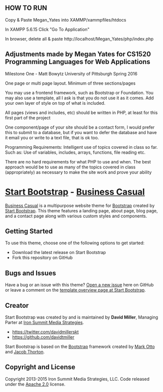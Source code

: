 ## HOW TO RUN

Copy & Paste Megan_Yates into XAMMP/xammpfiles/htdocs

In XAMPP 5.6.15 Click "Go To Application"

In browser, delete all & paste http://localhost/Megan_Yates/php/index.php


## Adjustments made by Megan Yates for CS1520 Programming Languages for Web Applications

Milestone One - Matt Bowytz University of Pittsburgh Spring 2016

One page or multi page layout. Minimum of three sections/pages

You may use a frontend framework, such as Bootstrap or Foundation. You may also use a template, all I ask is that
you do not use it as it comes. Add your own layer of style on top of what is included.

All pages (views and includes, etc) should be written in PHP, at least for this first part of the project

One component/page of your site should be a contact form, I would prefer this to submit to a database, but if you
want to defer the database and have it email you or write to a text file, that is ok too.

Programming Requirements:
Intelligent use of topics covered in class so far. Such as:
Use of variables, includes, arrays, functions, file reading etc.

There are no hard requirements for what PHP to use and when. The best approach would be to use as many of the
topics covered in class (appropriately) as necessary to make the site work and prove your ability


# [Start Bootstrap](http://startbootstrap.com/) - [Business Casual](http://startbootstrap.com/template-overviews/business-casual/)

[Business Casual](http://startbootstrap.com/template-overviews/business-casual/) is a multipurpose website theme for [Bootstrap](http://getbootstrap.com/) created by [Start Bootstrap](http://startbootstrap.com/). This theme features a landing page, about page, blog page, and a contact page along with various custom styles and components.

## Getting Started

To use this theme, choose one of the following options to get started:
* Download the latest release on Start Bootstrap
* Fork this repository on GitHub

## Bugs and Issues

Have a bug or an issue with this theme? [Open a new issue](https://github.com/IronSummitMedia/startbootstrap-business-casual/issues) here on GitHub or leave a comment on the [template overview page at Start Bootstrap](http://startbootstrap.com/template-overviews/business-casual/).

## Creator

Start Bootstrap was created by and is maintained by **David Miller**, Managing Parter at [Iron Summit Media Strategies](http://www.ironsummitmedia.com/).

* https://twitter.com/davidmillerskt
* https://github.com/davidtmiller

Start Bootstrap is based on the [Bootstrap](http://getbootstrap.com/) framework created by [Mark Otto](https://twitter.com/mdo) and [Jacob Thorton](https://twitter.com/fat).

## Copyright and License

Copyright 2013-2015 Iron Summit Media Strategies, LLC. Code released under the [Apache 2.0](https://github.com/IronSummitMedia/startbootstrap-business-casual/blob/gh-pages/LICENSE) license.
